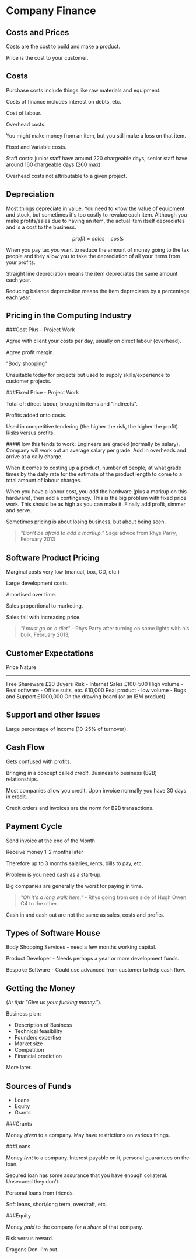 Company Finance
===============

Costs and Prices
----------------

Costs are the cost to build and make a product.

Price is the cost to your customer.


Costs
-----

Purchase costs include things like raw materials and equipment.

Costs of finance includes interest on debts, etc.

Cost of labour.

Overhead costs.

You might make money from an item, but you still make a loss on that item.

Fixed and Variable costs.

Staff costs: junior staff have around 220 chargeable days, senior staff have around 160 chargeable days (260 max).

Overhead costs not attributable to a given project.


Depreciation
------------

Most things depreciate in value. You need to know the value of equipment and stock, but sometimes it's too costly to revalue each item. Although you make profits/sales due to having an item, the actual item itself depreciates and is a cost to the business.

$$ profit = sales - costs $$

When you pay tax you want to reduce the amount of money going to the tax people and they allow you to take the depreciation of all your items from your profits.

Straight line depreciation means the item depreciates the same amount each year.

Reducing balance depreciation means the item depreciates by a percentage each year.


Pricing in the Computing Industry
---------------------------------

###Cost Plus - Project Work

Agree with client your costs per day, usually on direct labour (overhead).

Agree profit margin.

"Body shopping"

Unsuitable today for projects but used to supply skills/experience to customer projects.


###Fixed Price - Project Work

Total of: direct labour, brought in items and "indirects".

Profits added onto costs.

Used in competitive tendering (the higher the risk, the higher the profit). Risks versus profits.

####How this tends to work:
Engineers are graded (normally by salary). Company will work out an average salary per grade. Add in overheads and arrive at a daily charge.

When it comes to costing up a product, number of people; at what grade times by the daily rate for the estimate of the product length to come to a total amount of labour charges.

When you have a labour cost, you add the hardware (plus a markup on this hardware), then add a contingency. This is the big problem with fixed price work. This should be as high as you can make it. Finally add profit, simmer and serve.

Sometimes pricing is about losing business, but about being seen.

> *"Don't be afraid to add a markup."* Sage advice from Rhys Parry, February 2013


Software Product Pricing
------------------------

Marginal costs very low (manual, box, CD, etc.)

Large development costs.

Amortised over time.

Sales proportional to marketing.

Sales fall with increasing price.

> *"I must go on a diet"* - Rhys Parry after turning on some lights with his bulk, February 2013,


Customer Expectations
---------------------

Price		Nature
--------	------------------------------------------------
Free		Shareware
£20     	Buyers Risk - Internet Sales
£100-500	High volume - Real software - Office suits, etc.
£10,000		Real product - low volume - Bugs and Support
£1000,000	On the drawing board (or an IBM product)


Support and other Issues
------------------------

Large percentage of income (10-25% of turnover).


Cash Flow
---------

Gets confused with profits.

Bringing in a concept called *credit*. Business to business (B2B) relationships.

Most companies allow you credit. Upon invoice normally you have 30 days in credit.

Credit orders and invoices are the norm for B2B transactions.


Payment Cycle
-------------

Send invoice at the end of the Month

Receive money 1-2 months later

Therefore up to 3 months salaries, rents, bills to pay, etc.

Problem is you need cash as a start-up.

Big companies are generally the worst for paying in time.

> *"Oh it's a long walk here."* - Rhys going from one side of Hugh Owen C4 to the other.

Cash in and cash out are not the same as sales, costs and profits.


Types of Software House
-----------------------

Body Shopping Services - need a few months working capital.

Product Developer - Needs perhaps a year or more development funds.

Bespoke Software - Could use advanced from customer to help cash flow.


Getting the Money
-----------------

(*A: tl;dr "Give us your fucking money."*).

Business plan:

* Description of Business
* Technical feasibility
* Founders expertise
* Market size
* Competition
* Financial prediction

More later.


Sources of Funds
----------------

* Loans
* Equity
* Grants


###Grants

Money *given* to a company. May have restrictions on various things.


###Loans

Money *lent* to a company. Interest payable on it, personal guarantees on the loan.

Secured loan has some assurance that you have enough collateral. Unsecured they don't.

Personal loans from friends.

Soft leans, short/long term, overdraft, etc.


###Equity

Money *paid* to the company for a *share* of that company.

Risk versus reward.

Dragons Den. I'm out.



